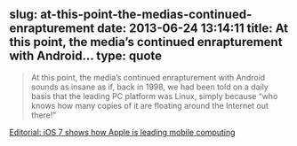 slug: at-this-point-the-medias-continued-enrapturement
date: 2013-06-24 13:14:11
title: At this point, the media’s continued enrapturement with Android...
type: quote
---

> At this point, the media’s continued enrapturement with Android sounds as insane as if, back in 1998, we had been told on a daily basis that the leading PC platform was Linux, simply because “who knows how many copies of it are floating around the Internet out there!”

[Editorial: iOS 7 shows how Apple is leading mobile computing](http://appleinsider.com/articles/13/06/22/editorial-ios-7-shows-how-apple-is-leading-mobile-computing?utm_source=loopinsight.com&utm_medium=referral&utm_campaign=Feed)
